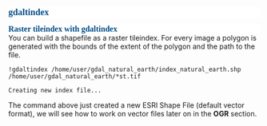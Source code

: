 <b><h1 style="margin: 0.0px 0.0px 0.0px 0.0px; line-height: 15.4px; font: 18.0px 'Lucida Sans'; color: #004d87; -webkit-text-stroke: #004d87; background-color: #ffffff"><span class="s1">gdaltindex</span></h1></b>  


<b><h1 style="margin: 0.0px 0.0px 0.0px 0.0px; line-height: 15.4px; font: 16.0px 'Lucida Sans'; color: #004d87; -webkit-text-stroke: #004d87; background-color: #ffffff"><span class="s1">Raster tileindex with gdaltindex</span></h1></b> 
You can build a shapefile as a raster tileindex. For every image a polygon is generated with the bounds of the extent of the polygon and the path to the file.


    !gdaltindex /home/user/gdal_natural_earth/index_natural_earth.shp /home/user/gdal_natural_earth/*st.tif

    Creating new index file...


The command above just created a new ESRI Shape File (default vector format), we will see how to work on vector files later on in the **OGR** section.
